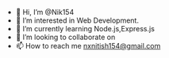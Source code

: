 - 👋 Hi, I’m @Nik154
- 👀 I’m interested in Web Development.
- 🌱 I’m currently learning Node.js,Express.js
- 💞️ I’m looking to collaborate on 
- 📫 How to reach me nxnitish154@gmail.com

<!---
Nik154/Nik154 is a ✨ special ✨ repository because its `README.md` (this file) appears on your GitHub profile.
You can click the Preview link to take a look at your changes.
--->
